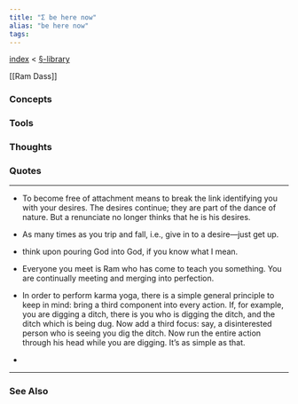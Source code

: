 ```yaml
---
title: "Σ be here now"
alias: "be here now"
tags: 
---
```


[index](/.md) < [§-library](§-library.md)

[[Ram Dass]]

### Concepts

### Tools

### Thoughts

### Quotes
---

- To become free of attachment means to break the link identifying you with your desires. The desires continue; they are part of the dance of nature. But a renunciate no longer thinks that he is his desires.

- As many times as you trip and fall, i.e., give in to a desire—just get up.

- think upon pouring God into God, if you know what I mean.

- Everyone you meet is Ram who has come to teach you something. You are continually meeting and merging into perfection.

- In order to perform karma yoga, there is a simple general principle to keep in mind: bring a third component into every action. If, for example, you are digging a ditch, there is you who is digging the ditch, and the ditch which is being dug. Now add a third focus: say, a disinterested person who is seeing you dig the ditch. Now run the entire action through his head while you are digging. It’s as simple as that.
- 

----
### See Also
